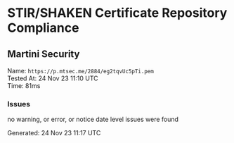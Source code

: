 # STIR/SHAKEN Certificate Repository Compliance

## Martini Security

Name: `https://p.mtsec.me/2884/eg2tqvUc5pTi.pem`\
Tested At: 24 Nov 23 11:10 UTC\
Time: 81ms

### Issues

no warning, or error, or notice date level issues were found

Generated: 24 Nov 23 11:17 UTC